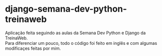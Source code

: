 # django-semana-dev-python-treinaweb

Aplicação feita seguindo as aulas da Semana Dev Python e Django da TreinaWeb.
<br>
Para diferenciar um pouco, todo o código foi feito em inglês e com algumas modificaçes feitas por mim.
